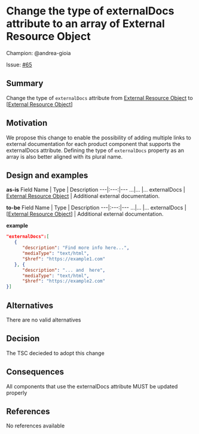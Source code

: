 # Change the type of externalDocs attribute to an array of External Resource Object

Champion: @andrea-gioia 

Issue: [#65](https://github.com/opendatamesh-initiative/odm-specification-dpdescriptor/issues/65)

## Summary

Change the type of `externalDocs` attribute from [External Resource Object](https://github.com/opendatamesh-initiative/odm-specification-dpdescriptor/blob/v1.0.0-dev/versions/1.0.0-DRAFT.md#externalResourceObject) to [[External Resource Object](https://github.com/opendatamesh-initiative/odm-specification-dpdescriptor/blob/v1.0.0-dev/versions/1.0.0-DRAFT.md#externalResourceObject)]


## Motivation

We propose this change to enable the possibility of adding multiple links to external documentation for each product component that supports the externalDocs attribute. Defining the type of `externalDocs` property as an array is also better aligned with its plural name.

## Design and examples

**as-is**
Field Name | Type | Description
---|:---:|---
<a name="dpdsX"></a>...|... |...
<a name="dpdsExternalDocumentation"></a>externalDocs | [External Resource Object](#externalResourceObject) | Additional external documentation.

**to-be**
Field Name | Type | Description
---|:---:|---
<a name="dpdsX"></a>...|... |...
<a name="dpdsExternalDocumentation"></a>externalDocs | [[External Resource Object](#externalResourceObject)] | Additional external documentation.

**example**
```json
"externalDocs":[
   {
      "description": "Find more info here...",
      "mediaType": "text/html",
      "$href": "https://example1.com"
   }, {
      "description": "... and  here",
      "mediaType": "text/html",
      "$href": "https://example2.com"
}]
```


## Alternatives

There are no valid alternatives

## Decision

The TSC decieded to adopt this change

## Consequences

All components that use the externalDocs attribute MUST be updated properly

## References

No references available

